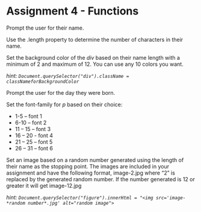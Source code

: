 # Assignment 4 - Functions

Prompt the user for their name.

Use the .length property to determine the number of characters in their name.

Set the background color of the *div* based on their name length with a minimum of 2 and maximum of 12. You can use any 10 colors you want.

*hint: `Document.querySelector("div").className = classNameforBackgroundColor`*

Prompt the user for the day they were born.

Set the font-family for *p* based on their choice:
*	1-5 – font 1
*	6-10 – font 2
*	11 – 15 – font 3
*	16 – 20	- font 4
*	21 – 25 – font 5
*	26 – 31 – font 6

Set an image based on a random number generated using the length of their name as the stopping point. The images are included in your assignment and have the following format, image-2.jpg where “2” is replaced by the generated random number. If the number generated is 12 or greater it will get image-12.jpg 

*hint: `Document.querySelector("figure").innerHtml = "<img src='image-*random number*.jpg' alt="random image">`*
